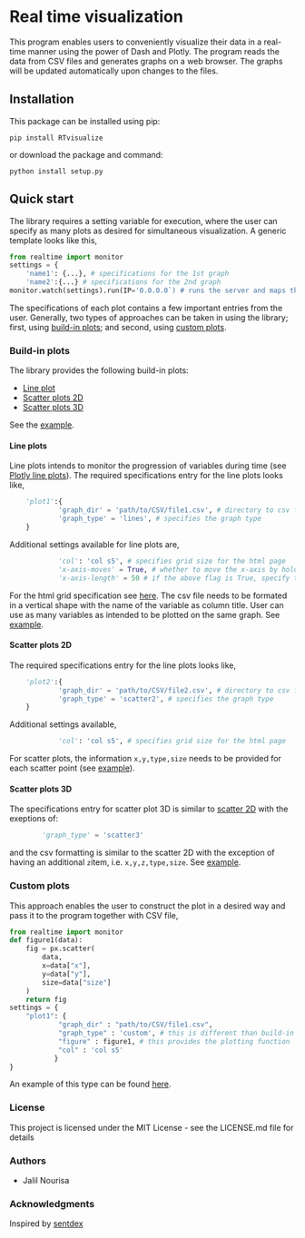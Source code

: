 
# Real time visualization
This program enables users to conveniently visualize their data in a real-time manner using the power of Dash and Plotly. The program reads the data from CSV files and generates graphs on a web browser. The graphs will be updated automatically upon changes to the files.  
## Installation
This package can be installed using pip:
```
pip install RTvisualize
```
or download the package and command:
```
python install setup.py
```
## Quick start
The library requires a setting variable for execution, where the user can specify as many plots as desired for simultaneous visualization.  A generic template looks like this,
```python
from realtime import monitor
settings = {
    'name1': {...}, # specifications for the 1st graph
    'name2':{...} # specifications for the 2nd graph
monitor.watch(settings).run(IP='0.0.0.0`) # runs the server and maps the graphs on the specified IP:8050 address
   ```
The specifications of each plot contains a few important entries from the user. Generally, two types of approaches can be taken in using the library; first, using [build-in plots](#build-in-plots); and second, using [custom plots](#custom-plots).
### Build-in plots
The library provides the following build-in plots:

- [Line plot](#line-plots)
- [Scatter plots 2D](#scatter-plots-2D)
- [Scatter plots 3D](#scatter-plots-3D)

See  the <a href="https://github.com/janursa/RTvisualize/tree/master/examples/builtin">example</a>.
#### Line plots
Line plots intends to monitor the progression of variables during time (see <a href="https://plotly.com/python/line-charts/" title="cppy">Plotly line plots</a>).  The required specifications entry for the line plots looks like,
```py
    'plot1':{
            'graph_dir' = 'path/to/CSV/file1.csv', # directory to csv file containing the data
            'graph_type' = 'lines', # specifies the graph type
    }
```
Additional settings available for line plots are,
```py
            'col': 'col s5', # specifies grid size for the html page
            'x-axis-moves' = True, # whether to move the x-axis by holding the x-length fixed
            'x-axis-length' = 50 # if the above flag is True, specify the x-axis length
```
For the html grid specification see  <a href="https://materializecss.com/grid.html" >here</a>. The csv file needs to be formated in a vertical shape with the name of the variable as column title. User can use as many variables as intended to be plotted on the same graph. See [example](https://github.com/janursa/RTvisualize/blob/master/examples/builtin/linesdata.csv).
#### Scatter plots 2D
The required specifications entry for the line plots looks like,
```py
    'plot2':{
            'graph_dir' = 'path/to/CSV/file2.csv', # directory to csv file containing the data
            'graph_type' = 'scatter2', # specifies the graph type
    }
```
Additional settings available,
```py
            'col': 'col s5', # specifies grid size for the html page
```
For scatter plots, the information `x,y,type,size` needs to be provided for each scatter point (see [example](https://github.com/janursa/RTvisualize/blob/master/examples/builtin/scatterdata.csv)). 

#### Scatter plots 3D
The specifications entry for scatter plot 3D is similar to [scatter 2D](#scatter-plot-2D) with the exeptions of:
```py
        'graph_type' = 'scatter3'
```
and the csv formatting is similar to the scatter 2D with the exception of having an additional `z`item, i.e. `x,y,z,type,size`. See [example](https://github.com/janursa/RTvisualize/blob/master/examples/builtin/scatter3data.csv). 

### Custom plots
This approach enables the user to construct the plot in a desired way and pass it to the program together with CSV file,
```python
from realtime import monitor
def figure1(data):
    fig = px.scatter(
        data,
        x=data["x"],
        y=data["y"],
        size=data["size"]
    )
    return fig
settings = {
    "plot1": {
            "graph_dir" : "path/to/CSV/file1.csv",
            "graph_type" : 'custom', # this is different than build-in plots
            "figure" : figure1, # this provides the plotting function
            "col" : 'col s5'
           }
}
```
An example of this type can be found [here](https://github.com/janursa/RTvisualize/blob/master/examples/custom/).


### License
This project is licensed under the MIT License - see the LICENSE.md file for details

### Authors
* Jalil Nourisa

### Acknowledgments
Inspired by [sentdex](https://www.youtube.com/channel/UCfzlCWGWYyIQ0aLC5w48gBQ)
